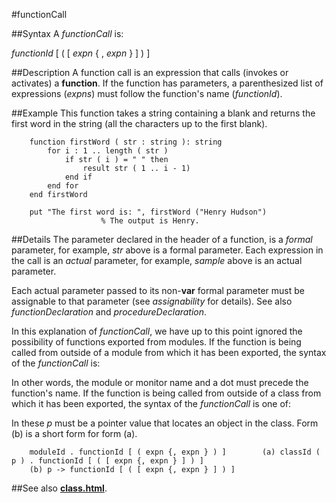 
#functionCall

##Syntax
A _functionCall_ is:


_functionId_ [ ( [ _expn_ { , _expn_ } ] ) ]



##Description
A function call is an expression that calls (invokes or activates) a **function**. If the function has parameters, a parenthesized list of expressions (_expns_) must follow the function's name (_functionId_).


##Example
This function takes a string containing a blank and returns the first word in the string (all the characters up to the first blank).

        function firstWord ( str : string ): string
            for i : 1 .. length ( str )
                if str ( i ) = " " then
                    result str ( 1 .. i - 1)
                end if
            end for
        end firstWord
        
        put "The first word is: ", firstWord ("Henry Hudson")   
                        % The output is Henry.
##Details
The parameter declared in the header of a function, is a _formal_ parameter, for example, _str_ above is a formal parameter. Each expression in the call is an _actual_ parameter, for example, _sample_ above is an actual parameter.

Each actual parameter passed to its non-**var** formal parameter must be assignable to that parameter (see _assignability_ for details). See also _functionDeclaration_ and _procedureDeclaration_.

In this explanation of _functionCall_, we have up to this point ignored the possibility of functions exported from modules. If the function is being called from outside of a module from which it has been exported, the syntax of the _functionCall_ is:

In other words, the module or monitor name and a dot must precede the function's name. If the function is being called from outside of a class from which it has been exported, the syntax of the _functionCall_ is one of:

In these _p_ must be a pointer value that locates an object in the class. Form (b) is a short form for form (a).

        moduleId . functionId [ ( expn {, expn } ) ]        (a) classId ( p ) . functionId [ ( [ expn {, expn } ] ) ]
        (b) p -> functionId [ ( [ expn {, expn } ] ) ]
##See also
**[class.html](class)**.

